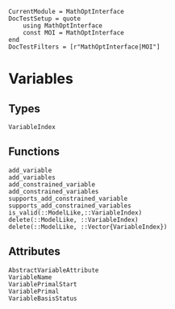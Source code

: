 ```@meta
CurrentModule = MathOptInterface
DocTestSetup = quote
    using MathOptInterface
    const MOI = MathOptInterface
end
DocTestFilters = [r"MathOptInterface|MOI"]
```

# Variables

## Types

```@docs
VariableIndex
```

## Functions

```@docs
add_variable
add_variables
add_constrained_variable
add_constrained_variables
supports_add_constrained_variable
supports_add_constrained_variables
is_valid(::ModelLike,::VariableIndex)
delete(::ModelLike, ::VariableIndex)
delete(::ModelLike, ::Vector{VariableIndex})
```

## Attributes

```@docs
AbstractVariableAttribute
VariableName
VariablePrimalStart
VariablePrimal
VariableBasisStatus
```
